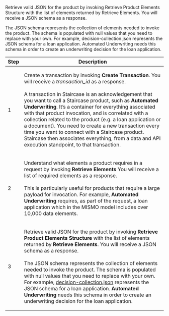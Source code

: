 Retrieve valid JSON for the product by invoking Retrieve Product Elements
Structure with the list of elements returned by Retrieve Elements. You will receive a JSON schema as a response.

The JSON schema represents the collection of elements needed to invoke the
product. The schema is populated with null values that you need to replace with
your own. For example, decision-collection.json represents the JSON schema for a
loan application. Automated Underwriting needs this schema in order to create an
underwriting decision for the loan application.


Step | Description
---------|----------
 1 | <p>Create a transaction by invoking **Create Transaction**. You will receive a *transaction_id* as a response.<br><br> A transaction in Staircase is an acknowledgement that you want to call a Staircase product, such as **Automated Underwriting**. It’s a container for everything associated with that product invocation, and is correlated with a collection related to the product (e.g. a loan application or a document). You need to create a new transaction every time you want to connect with a Staircase product. Staircase then associates everything, from a data and API execution standpoint, to that transaction.<br> 
 2 | <p>Understand what elements a product requires in a request by invoking **Retrieve Elements** You will receive a list of required elements as a response. <br><br> This is particularly useful for products that require a large payload for invocation. For example, **Automated Underwriting** requires, as part of the request, a loan application which in the MISMO model includes over 10,000 data elements. <br>
 3 | <p>Retrieve valid JSON for the product by invoking **Retrieve Product Elements Structure** with the list of elements returned by **Retrieve Elements**. You will receive a JSON schema as a response. <br><br> The JSON schema represents the collection of elements needed to invoke the product. The schema is populated with null values that you need to replace with your own. For example, [decision-collection.json](url) represents the JSON schema for a loan application. **Automated Underwriting** needs this schema in order to create an underwriting decision for the loan application. <br> 